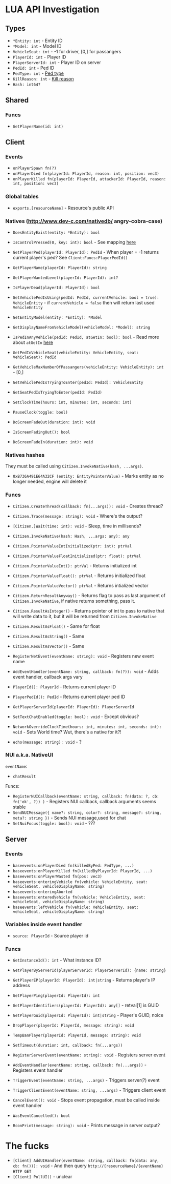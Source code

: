 # LUA API Investigation

## Types

- `*Entity: int` - Entity ID
- `*Model: int` - Model ID
- `VehicleSeat: int` - -1 for driver, [0,] for passangers
- `PlayerId: int` - Player ID
- `PlayerServerId: int` - Player ID on server
- `PedId: int` - Ped ID
- `PedType: int` - [Ped type](Lists/PedTypes.md)
- `KillReason: int` - [Kill reason](Lists/KillReasons.md)
- `Hash: int64?`

## Shared

### Funcs

- `GetPlayerName(id: int)`


## Client

### Events

- `onPlayerSpawn fn(?)`
- `onPlayerDied fn(playerId: PlayerId, reason: int, position: vec3)`
- `onPlayerKilled fn(playerId: PlayerId, attackerId: PlayerId, reason: int, position: vec3)`

### Global tables

- `exports.[resourceName]` - Resource's public API

### Natives (http://www.dev-c.com/nativedb/ angry-cobra-case)

- `DoesEntityExist(entity: *Entity): bool`

- `IsControlPressed(0, key: int): bool` - See mapping [here](http://www.dev-c.com/nativedb/func/info/f3a21bcd95725a4a)

- `GetPlayerPed(playerId: PlayerId): PedId` - When player = -1 returns current player's ped? See `Client:Funcs:PlayerPedId()`
- `GetPlayerName(playerId: PlayerId): string`
- `GetPlayerWantedLevel(playerId: PlayerId): int?`
- `IsPlayerDead(playerId: PlayerId): bool`

- `GetVehiclePedIsUsing(pedId: PedId, currentVehicle: bool = true): VehicleEntity` - if `currentVehicle = false` then will return last used `VehicleEntity`
- `GetEntityModel(entity: *Entity): *Model`
- `GetDisplayNameFromVehicleModel(vehicleModel: *Model): string`
- `IsPedInAnyVehicle(pedId: PedId, atGetIn: bool): bool` - Read more about `atGetIn` [here](http://www.dev-c.com/nativedb/func/info/997abd671d25ca0b)
- `GetPedInVehicleSeat(vehicleEntity: VehicleEntity, seat: VehicleSeat): PedId`
- `GetVehicleMaxNumberOfPassangers(vehicleEntity: VehicleEntity): int` - [0,]
- `GetVehiclePedIsTryingToEnter(pedId: PedId): VehicleEntity`
- `GetSeatPedIsTryingToEnter(pedId: PedId)`

- `SetClockTime(hours: int, minutes: int, seconds: int)`
- `PauseClock(toggle: bool)`

- `DoScreenFadeOut(duration: int): void`
- `IsScreenFadingOut(): bool`
- `DoScreenFadeIn(duration: int): void`

### Natives hashes

They must be called using `Citizen.InvokeNative(hash, ...args)`.

- `0xB736A491E64A32CF (entity: EntityPointerValue)` - Marks entity as no longer needed, engine will delete it

### Funcs

- `Citizen.CreateThread(callback: fn(...args)): void` - Creates thread?
- `Citizen.Trace(message: string): void` - Where's the output?
- `[Citizen.]Wait(time: int): void` - Sleep, time in millisends?

- `Citizen.InvokeNative(hash: Hash, ...args: any): any`
- `Citizen.PointerValueIntInitialized(ptr: int): ptrVal`
- `Citizen.PointerValueFloatInitialized(ptr: float): ptrVal`
- `Citizen.PointerValueInt(): ptrVal` - Returns initialized int
- `Citizen.PointerValueFloat(): ptrVal` - Returns initialized float
- `Citizen.PointerValueVector() ptrVal` - Returns intialized vector
- `Citizen.ReturnResultAnyway()` - Returns flag to pass as last argument of `Citizen.InvokeNative`, if native returns something, pass it.
- `Citizen.ResultAsInteger()` - Returns pointer of int to pass to native that will write data to it, but it will be returned from `Citizen.InvokeNative`
- `Citizen.ResultAsFloat()` - Same for float
- `Citizen.ResultAsString()` - Same
- `Citizen.ResultAsVector()` - Same

- `RegisterNetEvent(eventName: string): void` - Registers new event name
- `AddEventHandler(eventName: string, callback: fn(?)): void` - Adds event handler, callback args vary

- `PlayerId(): PlayerId` - Returns current player ID
- `PlayerPedId(): PedId` - Returns current player ped ID
- `GetPlayerServerId(playerId: PlayerId): PlayerServerId`

- `SetTextChatEnabled(toggle: bool): void` - Except obvious?

- `NetworkOverrideClockTime(hours: int, minutes: int, seconds: int): void` - Sets World time? Wut, there's a native for it?!

- `echo(message: string): void` - ?

### NUI a.k.a. NativeUI

`eventName`:
- `chatResult`

Funcs:

- `RegisterNUICallback(eventName: string, callback: fn(data: ?, cb: fn('ok', ?)) )` - Registers NUI callback, callback arguments seems stable
- `SendNUIMessage({ name?: string, color?: string, message?: string, meta?: string })` - Sends NUI message,used for chat
- `SetNuiFocus(toggle: bool): void` - ???


## Server

### Events

- `baseevents:onPlayerDied fn(killedByPed: PedType, ...)`
- `baseevents:onPlayerKilled fn(killedByPlayerId: PlayerId, ...)`
- `baseevents:onPlayerWasted fn(pos: vec3)`
- `baseevents:enteringVehicle fn(vehicle: VehicleEntity, seat: vehicleSeat, vehicleDisplayName: string)`
- `baseevents:enteringAborted`
- `baseevents:enteredVehicle fn(vehicle: VehicleEntity, seat: vehicleSeat, vehicleDisplayName: string)`
- `baseevents:leftVehicle fn(vehicle: VehicleEntity, seat: vehicleSeat, vehicleDisplayName: string)`

### Variables inside event handler

- `source: PlayerId` - Source player id

### Funcs

- `GetInstanceId(): int` - What instance ID?

- `GetPlayerByServerId(playerServerId: PlayerServerId): {name: string}`
- `GetPlayerEP(playerId: PlayerId): int|string` - Returns player's IP address
- `GetPlayerPing(playerId: PlayerId): int`
- `GetPlayerIdentifiers(playerId: PlayerId): any[]` - retval[1] is GUID
- `GetPlayerGuid(playerId: PlayerId): int|string` - Player's GUID, noice

- `DropPlayer(playerId: PlayerId, message: string): void`
- `TempBanPlayer(playerId: PlayerId, message: string): void`

- `SetTimeout(duration: int, callback: fn(...args))`

- `RegisterServerEvent(eventName: string): void` - Registers server event
- `AddEventHandler(eventName: string, callback: fn(...args))` - Registers event handler
- `TriggerEvent(eventName: string, ...args)` - Triggers server(?) event
- `TriggerClientEvent(eventName: string, ...args)` - Triggers client event
- `CancelEvent(): void` - Stops event propagation, must be called inside event handler
- `WasEventCancelled(): bool`

- `RconPrint(message: string): void` - Prints message in server output?



# The fucks

- `[Client] AddUIHandler(eventName: string, callback: fn(data: any, cb: fn())): void` - And then query `http://{resourceName}/{eventName}` `HTTP GET`
- `[Client] PollUI()` - unclear

